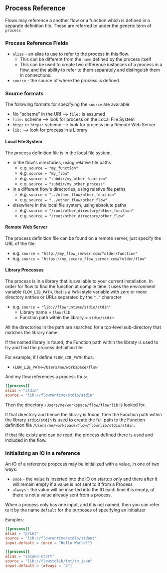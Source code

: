 ## Process Reference
Flows may reference a another flow or a function which is defined in a separate 
definition file. These are referred to under the generic term of `process`
 
### Process Reference Fields
* `alias` - an alias to use to refer to the process in this flow.
    * This can be different from the `name` defined by the process itself
    * This can be used to create two difference instances of a process in a flow, 
    and the ability to refer to them separately and distinguish them in connections.
* `source` - the source of where the process is defined. 

### Source formats
The following formats for specifying the `source` are available:
* No "scheme" in the URI --> `file:` is assumed
* `file:` scheme --> look for process on the Local File System
* `http:` or `https:` scheme --> look for process on a Remote Web Server
* `lib:` --> look for process in a Library

#### Local File System
The process definition file is in the local file system.
* in the flow's directories, using relative file paths 
    * e.g. `source = "my_function"`
    * e.g. `source = "my_flow"`
    * e.g. `source = "subdir/my_other_function"`
    * e.g. `source = "subdir/my_other_process"`
* in a different flow's directories, using relative file paths
    * e.g. `source = "../other_flow/other_function"`
    * e.g. `source = "../other_flow/other_flow"`
* elsewhere in the local file system, using absolute paths
    * e.g. `source = "/root/other_directory/other_function"`
    * e.g. `source = "/root/other_directory/other_flow"`

#### Remote Web Server
The process definition file can be found on a remote server, just specify the 
URL of the file:
* e.g. `source = "http://my_flow_server.com/folder/function"`
* e.g. `source = "https://my_secure_flow_server.com/folder/flow"`

#### Library Processes
The process is in a library that is available to your current installation. 
In order for flow to find the function at compile time it uses the 
environment variable `FLOW_LIB_PATH`, that is a `PATH` style variable with zero or
more directory entries or URLs separated by the `","` character
* e.g. `source = "lib://flowruntime/stdio/stdin"`
    * Library name = `flowrlib`
    * Function path within the library = `stdio/stdin`
    
All the directories in the path are searched for a top-level sub-directory that 
matches the library name.

If the named library is found, the Function path within the library is used to try and 
find the process definition file.

For example, if I define `FLOW_LIB_PATH` thus:
* `FLOW_LIB_PATH=/Users/me/workspace/flow`

And my flow references a process thus:
```toml
[[process]]
alias = "stdin"
source = "lib://flowruntime/stdio/stdin"
```

Then the directory `/Users/me/workspace/flow/flowrlib` is looked for.

If that directory and hence the library is found, then the Function path within the library
`stdio/stdin` is used to create the full path to the Function definition file 
`/Users/me/workspace/flow/flowrlib/stdio/stdin`.

If that file exists and can be read, the process defined there is used and 
included in the flow.

### Initializing an IO in a reference
An IO of a reference propcess may be initialized with a value, in one of two ways:
* `once` - the value is inserted into the IO on startup only and there after it will remain empty if a value is not 
sent to it from a Process
* `always` - the value will be inserted into the IO each time it is empty, of there is not a value already
sent from a process.

When a process only has one input, and it is not named, then you can refer to it by the name
`default` for the purposes of specifying an initializer

Eamples:
```toml
[[process]]
alias = "print"
source = "lib://flowruntime/stdio/stdout"
input.default = {once = "Hello World!"}
```

```toml
[[process]]
alias = "second-start"
source = "lib://flowstdlib/fmt/to_json"
input.default = {always = "2"}
```